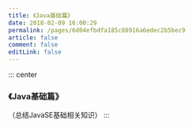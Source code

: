```yaml
---
title: 《Java基础篇》
date: 2018-02-09 16:00:29
permalink: /pages/6d04efbdfa185c88916a6edec2b5bec9
article: false
comment: false
editLink: false
---
```



::: center
  ### 《Java基础篇》
  （总结JavaSE基础相关知识）
:::
